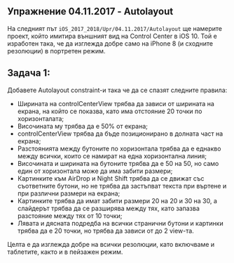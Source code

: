 ## Упражнение 04.11.2017 - Autolayout

На следният път ```iOS_2017_2018/Upr/04.11.2017/Autolayout``` ще намерите проект, който имитира външният вид на Control Center в iOS 10. Той е изработен така, че да изглежда добре само на iPhone 8 (и сходните резолюции) в портретен режим.

## Задача 1:
Добавете Autolayout constraint-и така че да се спазят следните правила:

* Ширината на controlCenterView трябва да зависи от ширината на екрана, на който се показва, като има отстояние 20 точки по хоризонталата;
* Височината му трябва да е 50% от екрана;
* controlCenterView трябва да бъде позиционирано в долната част на екрана;
* Разстоянията между бутоните по хоризонтала трябва да е еднакво между всички, които се намират на една хоризонтална линия;
* Височината и ширината на бутоните трябва да е 50 на 50, но само един от хоризонтала може да има забити размери;
* Картинките към AirDrop и Night Shift трябва да се движат със съответните бутони, но не трябва да застъпват текста при въртене и при различни размери на екрана;
* Картинките трябва да имат забити размери 20 на 20 и 30 на 30, а слайдерът трябва да се разширява между тях, като запазва разстояние между тях от 10 точки;
* Лявата и дясната подредба на всички странични бутони и картинки трябва да е 20 точки, но трябва да зависи от до 2 view-та.

Целта е да изглежда добре на всички резолюции, като включваме и таблетите, както и в пейзажен режим.
